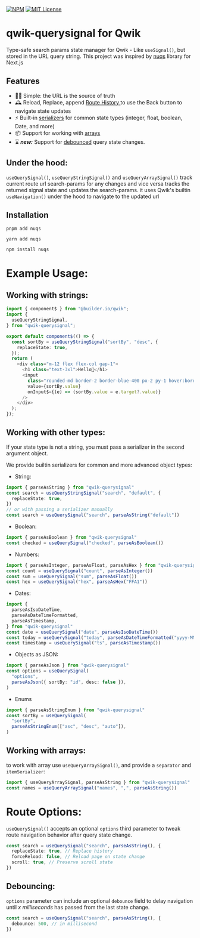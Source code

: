 [![NPM](https://img.shields.io/npm/v/qwik-querysignal?color=blue)](https://www.npmjs.com/package/qwik-querysignal)
[![MIT License](https://img.shields.io/github/license/rainxh11/qwik-querysignal.svg?color=cyan)](https://github.com/rainxh11/qwik-querysignal/blob/next/LICENSE)

# qwik-querysignal for Qwik

Type-safe search params state manager for Qwik - Like `useSignal()`, but stored in the URL query string.
This project was inspired by [nuqs](https://github.com/47ng/nuqs) library for Next.js

## Features

- 🧘‍♀️ Simple: the URL is the source of truth
- 🕰 Reload, Replace, append [Route History ](#route-options) to use the Back button to navigate state updates
- ⚡️ Built-in [serializers](#working-with-other-types) for common state types (integer, float, boolean, Date, and more)
- 📦 Support for working with [arrays](#working-with-arrays)
- ⌛️ _**new:**_ Support for [debounced](#debouncing) query state changes.

## Under the hood:

`useQuerySignal()`, `useQueryStringSignal()` and `useQueryArraySignal()` track current route url search-params for any changes and vice versa tracks the returned signal state and updates the search-params.
it uses Qwik's builtin `useNavigation()` under the hood to navigate to the updated url

## Installation

```shell
pnpm add nuqs
```

```shell
yarn add nuqs
```

```shell
npm install nuqs
```

# Example Usage:

## Working with strings:

```ts
import { component$ } from "@builder.io/qwik";
import {
  useQueryStringSignal,
} from "qwik-querysignal";

export default component$(() => {
  const sortBy = useQueryStringSignal("sortBy", "desc", {
    replaceState: true,
  });
  return (
    <div class="m-12 flex flex-col gap-1">
      <h1 class="text-3xl">Hello👋</h1>
      <input
        class="rounded-md border-2 border-blue-400 px-2 py-1 hover:border-blue-700"
        value={sortBy.value}
        onInput$={(e) => (sortBy.value = e.target?.value)}
      />
    </div>
  );
});
```

## Working with other types:

If your state type is not a string, you must pass a serializer in the second argument object.

We provide builtin serializers for common and more advanced object types:

- String:

```ts
import { parseAsString } from "qwik-querysignal"
const search = useQueryStringSignal("search", "default", {
  replaceState: true,
})
// or with passing a serializer manually
const search = useQuerySignal("search", parseAsString("default"))
```

- Boolean:

```ts
import { parseAsBoolean } from "qwik-querysignal"
const checked = useQuerySignal("checked", parseAsBoolean())
```

- Numbers:

```ts
import { parseAsInteger, parseAsFloat, parseAsHex } from "qwik-querysignal"
const count = useQuerySignal("count", parseAsInteger())
const sum = useQuerySignal("sum", parseAsFloat())
const hex = useQuerySignal("hex", parseAsHex("FFA1"))
```

- Dates:

```ts
import {
  parseAsIsoDateTime,
  parseAsDateTimeFormatted,
  parseAsTimestamp,
} from "qwik-querysignal"
const date = useQuerySignal("date", parseAsIsoDateTime())
const today = useQuerySignal("today", parseAsDateTimeFormatted("yyyy-MM-dd"))
const timestamp = useQuerySignal("ts", parseAsTimestamp())
```

- Objects as JSON:

```ts
import { parseAsJson } from "qwik-querysignal"
const options = useQuerySignal(
  "options",
  parseAsJson({ sortBy: "id", desc: false }),
)
```

- Enums

```ts
import { parseAsStringEnum } from "qwik-querysignal"
const sortBy = useQuerySignal(
  "sortBy",
  parseAsStringEnum(["asc", "desc", "auto"]),
)
```

## Working with arrays:

to work with array use `useQueryArraySignal()`, and provide a `separator` and `itemSerializer`:

```ts
import { useQueryArraySignal, parseAsString } from "qwik-querysignal"
const names = useQueryArraySignal("names", ",", parseAsString())
```

# Route Options:

`useQuerySignal()` accepts an optional `options` third parameter to tweak route navigation behavior after query state change.

```ts
const search = useQuerySignal("search", parseAsString(), {
  replaceState: true, // Replace history
  forceReload: false, // Reload page on state change
  scroll: true, // Preserve scroll state
})
```

## Debouncing:

`options` parameter can include an optional `debounce` field to delay navigation until _x milliseconds_ has passed from the last state change.

```ts
const search = useQuerySignal("search", parseAsString(), {
  debounce: 500, // in millisecond
})
```
